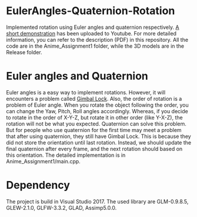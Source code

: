 # EulerAngles-Quaternion-Rotation
Implemented rotation using Euler angles and quaternion respectively.
[A short demonstration](https://www.youtube.com/watch?v=KdTAo2uqvpg&t=1s) has been uploaded to Youtube.
For more detailed information, you can refer to the description (PDF) in this repository.
All the code are in the Anime_Assignment1 folder, while the 3D models are in the Release folder.

# Euler angles and Quaternion
Euler angles is a easy way to implement rotations.
However, it will encounters a problem called [Gimbal Lock](https://www.youtube.com/watch?v=zc8b2Jo7mno&t=79s).
Also, the order of rotation is a problem of Euler angle.
When you rotate the object following the order, you can change the Yaw, Pitch, Roll angles accordingly.
Whereas, if you decide to rotate in the order of X-Y-Z, but rotate it in other order (like Y-X-Z), the rotation will not be what you expected.
Quaternion can solve this problem.
But for people who use quaternion for the first time may meet a problem that after using quaternion, they still have Gimbal Lock.
This is because they did not store the orientation until last rotation.
Instead, we should update the final quaternion after every frame, and the next rotation should based on this orientation.
The detailed implementation is in Anime_Assignment1/main.cpp. 

# Dependency
The project is build in Visual Studio 2017.
The used library are GLM-0.9.8.5, GLEW-2.1.0, GLFW-3.3.2, GLAD, Assimp5.0.0. 
